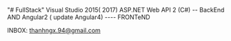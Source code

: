 "# FullStack" 
 Visual Studio 2015( 2017) ASP.NET Web API 2 (C#) -- BackEnd
AND Angular2 ( update Angular4) ---- FRONTeND

INBOX: thanhngx.94@gmail.com

